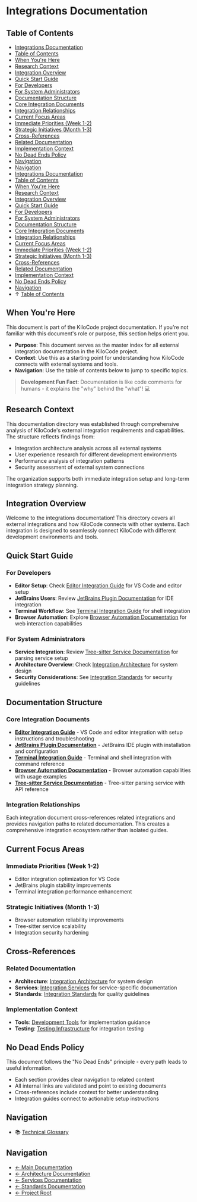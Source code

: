 # Integrations Documentation

## Table of Contents

* [Integrations Documentation](#integrations-documentation)
* [Table of Contents](#table-of-contents)
* [When You're Here](#when-youre-here)
* [Research Context](#research-context)
* [Integration Overview](#integration-overview)
* [Quick Start Guide](#quick-start-guide)
* [For Developers](#for-developers)
* [For System Administrators](#for-system-administrators)
* [Documentation Structure](#documentation-structure)
* [Core Integration Documents](#core-integration-documents)
* [Integration Relationships](#integration-relationships)
* [Current Focus Areas](#current-focus-areas)
* [Immediate Priorities (Week 1-2)](#immediate-priorities-week-1-2)
* [Strategic Initiatives (Month 1-3)](#strategic-initiatives-month-1-3)
* [Cross-References](#crossreferences)
* [Related Documentation](#related-documentation)
* [Implementation Context](#implementation-context)
* [No Dead Ends Policy](#no-dead-ends-policy)
* [Navigation](#navigation)
* [Navigation](#navigation)
* [Integrations Documentation](#integrations-documentation)
* [Table of Contents](#table-of-contents)
* [When You're Here](#when-youre-here)
* [Research Context](#research-context)
* [Integration Overview](#integration-overview)
* [Quick Start Guide](#quick-start-guide)
* [For Developers](#for-developers)
* [For System Administrators](#for-system-administrators)
* [Documentation Structure](#documentation-structure)
* [Core Integration Documents](#core-integration-documents)
* [Integration Relationships](#integration-relationships)
* [Current Focus Areas](#current-focus-areas)
* [Immediate Priorities (Week 1-2)](#immediate-priorities-week-1-2)
* [Strategic Initiatives (Month 1-3)](#strategic-initiatives-month-1-3)
* [Cross-References](#crossreferences)
* [Related Documentation](#related-documentation)
* [Implementation Context](#implementation-context)
* [No Dead Ends Policy](#no-dead-ends-policy)
* [Navigation](#navigation)
* ↑ [Table of Contents](#table-of-contents)

## When You're Here

This document is part of the KiloCode project documentation. If you're not familiar with this
document's role or purpose, this section helps orient you.

* **Purpose**: This document serves as the master index for all external integration documentation
  in the KiloCode project.
* **Context**: Use this as a starting point for understanding how KiloCode connects with external
  systems and tools.
* **Navigation**: Use the table of contents below to jump to specific topics.

> **Development Fun Fact**: Documentation is like code comments for humans - it explains the "why"
> behind the "what"! 💻

## Research Context

This documentation directory was established through comprehensive analysis of KiloCode's external
integration requirements and capabilities. The structure reflects findings from:

* Integration architecture analysis across all external systems
* User experience research for different development environments
* Performance analysis of integration patterns
* Security assessment of external system connections

The organization supports both immediate integration setup and long-term integration strategy
planning.

## Integration Overview

Welcome to the integrations documentation! This directory covers all external integrations and how
KiloCode connects with other systems. Each integration is designed to seamlessly connect KiloCode
with different development environments and tools.

## Quick Start Guide

### For Developers

* **Editor Setup**: Check [Editor Integration Guide](EDITOR_INTEGRATION.md) for VS Code and editor
  setup
* **JetBrains Users**: Review [JetBrains Plugin Documentation](JETBRAINS_PLUGIN.md) for IDE
  integration
* **Terminal Workflow**: See [Terminal Integration Guide](TERMINAL_INTEGRATION.md) for shell
  integration
* **Browser Automation**: Explore [Browser Automation Documentation](BROWSER_AUTOMATION.md) for web
  interaction capabilities

### For System Administrators

* **Service Integration**: Review [Tree-sitter Service Documentation](TREE_SITTER_SERVICE.md) for
  parsing service setup
* **Architecture Overview**: Check [Integration Architecture](../README.md) for system
  design
* **Security Considerations**: See [Integration Standards](../standards/README.md) for security
  guidelines

## Documentation Structure

### Core Integration Documents

* **[Editor Integration Guide](EDITOR_INTEGRATION.md)** - VS Code and editor integration with setup
  instructions and troubleshooting
* **[JetBrains Plugin Documentation](JETBRAINS_PLUGIN.md)** - JetBrains IDE plugin with installation
  and configuration
* **[Terminal Integration Guide](TERMINAL_INTEGRATION.md)** - Terminal and shell integration with
  command reference
* **[Browser Automation Documentation](BROWSER_AUTOMATION.md)** - Browser automation capabilities
  with usage examples
* **[Tree-sitter Service Documentation](TREE_SITTER_SERVICE.md)** - Tree-sitter parsing service with
  API reference

### Integration Relationships

Each integration document cross-references related integrations and provides navigation paths to
related documentation. This creates a comprehensive integration ecosystem rather than isolated
guides.

## Current Focus Areas

### Immediate Priorities (Week 1-2)

* Editor integration optimization for VS Code
* JetBrains plugin stability improvements
* Terminal integration performance enhancement

### Strategic Initiatives (Month 1-3)

* Browser automation reliability improvements
* Tree-sitter service scalability
* Integration security hardening

## Cross-References

### Related Documentation

* **Architecture**: [Integration Architecture](../README.md) for system design
* **Services**: [Integration Services](../services/README.md) for service-specific documentation
* **Standards**: [Integration Standards](../standards/README.md) for quality guidelines

### Implementation Context

* **Tools**: [Development Tools](../tools/README.md) for implementation guidance
* **Testing**: [Testing Infrastructure](../../testing/TESTING_STRATEGY.md) for integration testing

## No Dead Ends Policy

This document follows the "No Dead Ends" principle - every path leads to useful information.

* Each section provides clear navigation to related content
* All internal links are validated and point to existing documents
* Cross-references include context for better understanding
* Integration guides connect to actionable setup instructions

## Navigation

* 📚 [Technical Glossary](../../GLOSSARY.md)

## Navigation

* [← Main Documentation](../README.md)
* [← Architecture Documentation](../README.md)
* [← Services Documentation](../services/README.md)
* [← Standards Documentation](../standards/README.md)
* [← Project Root](../README.md)
